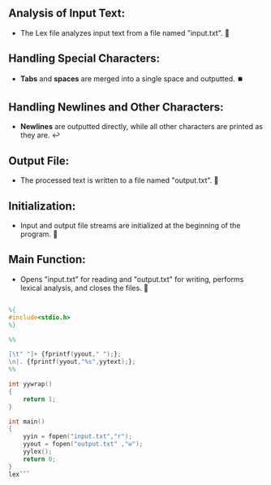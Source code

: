

## Analysis of Input Text:
- The Lex file analyzes input text from a file named "input.txt". 📄

## Handling Special Characters:
- **Tabs** and **spaces** are merged into a single space and outputted. ⏹️

## Handling Newlines and Other Characters:
- **Newlines** are outputted directly, while all other characters are printed as they are. ↩️

## Output File:
- The processed text is written to a file named "output.txt". 📝

## Initialization:
- Input and output file streams are initialized at the beginning of the program. 🔄

## Main Function:
- Opens "input.txt" for reading and "output.txt" for writing, performs lexical analysis, and closes the files. 📂




```lex

%{
#include<stdio.h>
%}

%%

[\t" "]+ {fprintf(yyout," ");};
\n|. {fprintf(yyout,"%s",yytext);};
%%

int yywrap()
{
    return 1;
}

int main()
{
    yyin = fopen("input.txt","r");
    yyout = fopen("output.txt" ,"w");
    yylex();
    return 0;
}
lex```
